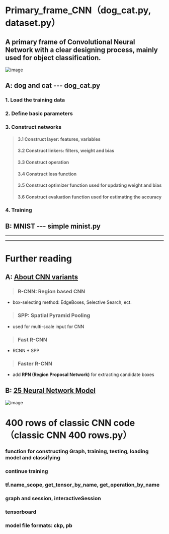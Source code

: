 Primary_frame_CNN（dog_cat.py, dataset.py）  
============
A primary frame of Convolutional Neural Network with a clear designing process, mainly used for object classification.  
------------
![image](https://github.com/Menglinucas/Primary_frame_CNN/blob/master/CNN.PNG)  

## A: dog and cat --- dog_cat.py
### 1. Load the training data  
### 2. Define basic parameters  
### 3. Construct networks  
> #### 3.1 Construct layer: features, variables  
> #### 3.2 Construct linkers: filters, weight and bias  
> #### 3.3 Construct operation  
> #### 3.4 Construct loss function  
> #### 3.5 Construct optimizer function used for updating weight and bias  
> #### 3.6 Construct evaluation function used for estimating the accuracy  
### 4. Training  

## B: MNIST --- simple minist.py  
************************************************************************************  
************************************************************************************  
Further reading  
===============  
## A: [About CNN variants](https://www.cnblogs.com/skyfsm/p/6806246.html)  
> ### R-CNN: Region based CNN  
   * box-selecting method: EdgeBoxes, Selective Search, ect.  
> ### SPP: Spatial Pyramid Pooling  
   * used for multi-scale input for CNN  
> ### Fast R-CNN  
   * RCNN + SPP  
> ### Faster R-CNN  
   * add **RPN (Region Proposal Network)** for extracting candidate boxes  
  
  
## B: [25 Neural Network Model](http://blog.csdn.net/qq_35082030/article/details/73368962)  
![image](https://github.com/Menglinucas/Primary_frame_CNN/blob/master/NN.jpg)

400 rows of classic CNN code（classic CNN 400 rows.py）  
============
### function for constructing Graph, training, testing, loading model and classifying
### continue training
### tf.name_scope, get_tensor_by_name, get_operation_by_name
### graph and session, interactiveSession
### tensorboard
### model file formats: ckp, pb

